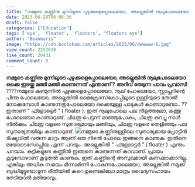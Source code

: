 ```yaml
---
title: "നമ്മുടെ കണ്ണിനു മുന്നിലൂടെ പുഴുക്കളെപ്പോലെയോ, അല്ലെങ്കിൽ നൂലുപോലെയോ ഒക്കെ ഇടയ്ക്കു മങ്ങി മങ്ങി കാണുന്നത് എന്താണ് ?"
date: 2023-06-20T06:06:36
draft: false
categories: ["Education"]
tags: ['eye', 'floater', 'floaters', 'floaters eye']
author: "Beaumaris"
image: "https://cdn.boolokam.com/articles/2023/06/dwwwww-1.jpg"
view_count: 2252030
like_count: 20431
comment_count: 0
---
```


**നമ്മുടെ കണ്ണിനു മുന്നിലൂടെ പുഴുക്കളെപ്പോലെയോ, അല്ലെങ്കിൽ നൂലുപോലെയോ ഒക്കെ ഇടയ്ക്കു മങ്ങി മങ്ങി കാണുന്നത് എന്താണ് ?** **അറിവ് തേടുന്ന പാവം പ്രവാസി** ????നമ്മുടെ കണ്മുന്നിൽ പുഴുക്കളെപ്പോലെയോ, നൂല് പോലെയോ, സ്റ്റാപ്ലറിന്റെ പിന്നു പോലെയോ, അല്ലെങ്കിൽ മൈക്രോസ്‌കോപ്പിലൂടെ ഉള്ളിയുടെ തോൽ നോക്കുമ്പോൾ കാണുന്നതുപോലെയോ ഒക്കെയുള്ള പാടുകൾ കാണാറുണ്ടോ.. ?? ഇതാണ് " ഫ്ളോട്ടെർ " ( floater ). [](https://cdn.boolokam.com/articles/2023/06/dwwwww-1.jpg)ഇത് നൂലുപോലെ പല നീളത്തലോ, കുത്തു പോലെയോ കാണാറുണ്ട്. ചിലതു പെട്ടന്ന് മാഞ്ഞുപോകും, ചിലതു കുറച്ചു നാൾ നിൽക്കും. ചിലതു വളരെ സുതാര്യമായും മങ്ങിയും, ചിലതു വളരെ തെളിഞ്ഞും പല സുതാര്യതയിലും കാണാറുണ്ട്. [![](https://cdn.boolokam.com/articles/2023/06/dqddqd.jpg)](https://cdn.boolokam.com/articles/2023/06/dqddqd.jpg)നമ്മുടെ കണ്ണിനുള്ളിലെ സുതാര്യമായ പ്രോട്ടീൻ ടിഷ്യുവിൽ വരുന്ന മാറ്റം ആണ് ഒരു നിഴൽ പോലെ ഇങ്ങനെ കാണുക. ഇതിനെ മയോടെസോപ്സിയ എന്ന് പറയും. അല്ലെങ്കിൽ " ഫ്ളോട്ടെർ " ( floater ) എന്നും പറയാം. കുട്ടികളുടെ കണ്ണിൽ ഇങ്ങനെ കാണുന്നത് കുറവാണ്. പ്രായം കൂടുമ്പോഴാണ് കൂടുതൽ കാണുക. ഇത് കണ്ണിന്റെ അസുഖമായി കണക്കാക്കാറില്ല. എങ്കിലും അധിക സമയം മിന്നാമിന്നി പോകുന്നപോലെയോ, അല്ലെങ്കിൽ നമുക്ക് ബുദ്ധിമുട്ടുണ്ടാവുന്ന രീതിയിൽ കുറെ ഉണ്ടെങ്കിലോ മാത്രം വൈദ്യസഹായം തേടിയാൽ മതിയാവും.
